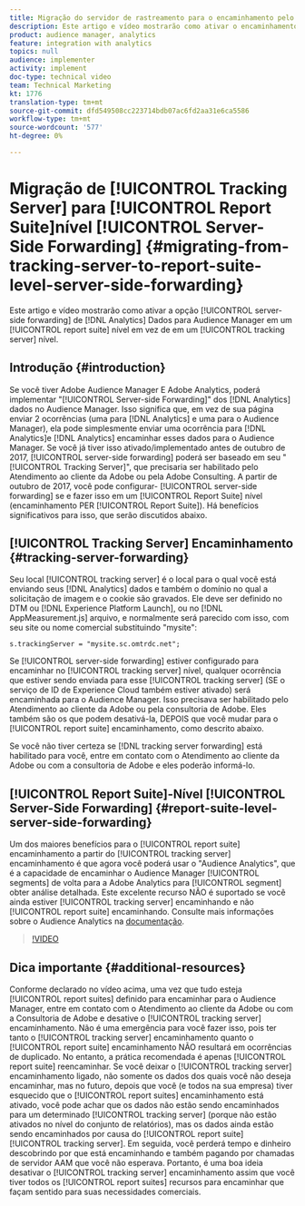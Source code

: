 ```yaml
---
title: Migração do servidor de rastreamento para o encaminhamento pelo lado do servidor no nível do conjunto de relatórios
description: Este artigo e vídeo mostrarão como ativar o encaminhamento dos dados do Analytics pelo lado do servidor para Audience Manager no nível de conjunto de relatórios em vez de no nível do servidor de rastreamento.
product: audience manager, analytics
feature: integration with analytics
topics: null
audience: implementer
activity: implement
doc-type: technical video
team: Technical Marketing
kt: 1776
translation-type: tm+mt
source-git-commit: dfd549508cc223714bdb07ac6fd2aa31e6ca5586
workflow-type: tm+mt
source-wordcount: '577'
ht-degree: 0%

---
```



# Migração de [!UICONTROL Tracking Server] para [!UICONTROL Report Suite]nível [!UICONTROL Server-Side Forwarding] {#migrating-from-tracking-server-to-report-suite-level-server-side-forwarding}

Este artigo e vídeo mostrarão como ativar a opção [!UICONTROL server-side forwarding] de [!DNL Analytics] Dados para Audience Manager em um [!UICONTROL report suite] nível em vez de em um [!UICONTROL tracking server] nível.

## Introdução {#introduction}

Se você tiver Adobe Audience Manager E Adobe Analytics, poderá implementar &quot;[!UICONTROL Server-side Forwarding]&quot; dos [!DNL Analytics] dados no Audience Manager. Isso significa que, em vez de sua página enviar 2 ocorrências (uma para [!DNL Analytics] e uma para o Audience Manager), ela pode simplesmente enviar uma ocorrência para [!DNL Analytics]e [!DNL Analytics] encaminhar esses dados para o Audience Manager. Se você já tiver isso ativado/implementado antes de outubro de 2017, [!UICONTROL server-side forwarding] poderá ser baseado em seu &quot;[!UICONTROL Tracking Server]&quot;, que precisaria ser habilitado pelo Atendimento ao cliente da Adobe ou pela Adobe Consulting. A partir de outubro de 2017, você pode configurar- [!UICONTROL server-side forwarding] se e fazer isso em um [!UICONTROL Report Suite] nível (encaminhamento PER [!UICONTROL Report Suite]). Há benefícios significativos para isso, que serão discutidos abaixo.

## [!UICONTROL Tracking Server] Encaminhamento {#tracking-server-forwarding}

Seu local [!UICONTROL tracking server] é o local para o qual você está enviando seus [!DNL Analytics] dados e também o domínio no qual a solicitação de imagem e o cookie são gravados. Ele deve ser definido no DTM ou [!DNL Experience Platform Launch], ou no [!DNL AppMeasurement.js] arquivo, e normalmente será parecido com isso, com seu site ou nome comercial substituindo &quot;mysite&quot;:

`s.trackingServer = "mysite.sc.omtrdc.net";`

Se [!UICONTROL server-side forwarding] estiver configurado para encaminhar no [!UICONTROL tracking server] nível, qualquer ocorrência que estiver sendo enviada para esse [!UICONTROL tracking server] (SE o serviço de ID de Experience Cloud também estiver ativado) será encaminhada para o Audience Manager. Isso precisava ser habilitado pelo Atendimento ao cliente da Adobe ou pela consultoria de Adobe. Eles também são os que podem desativá-la, DEPOIS que você mudar para o [!UICONTROL report suite] encaminhamento, como descrito abaixo.

Se você não tiver certeza se [!DNL tracking server forwarding] está habilitado para você, entre em contato com o Atendimento ao cliente da Adobe ou com a consultoria de Adobe e eles poderão informá-lo.

## [!UICONTROL Report Suite]-Nível [!UICONTROL Server-Side Forwarding] {#report-suite-level-server-side-forwarding}

Um dos maiores benefícios para o [!UICONTROL report suite] encaminhamento a partir do [!UICONTROL tracking server] encaminhamento é que agora você poderá usar o &quot;Audience Analytics&quot;, que é a capacidade de encaminhar o Audience Manager [!UICONTROL segments] de volta para a Adobe Analytics para [!UICONTROL segment] obter análise detalhada. Este excelente recurso NÃO é suportado se você ainda estiver [!UICONTROL tracking server] encaminhando e não [!UICONTROL report suite] encaminhando. Consulte mais informações sobre o Audience Analytics na [documentação](https://marketing.adobe.com/resources/help/en_US/analytics/audiences/).

>[!VIDEO](https://video.tv.adobe.com/v/23701/?quality=12)

## Dica importante {#additional-resources}

Conforme declarado no vídeo acima, uma vez que tudo esteja [!UICONTROL report suites] definido para encaminhar para o Audience Manager, entre em contato com o Atendimento ao cliente da Adobe ou com a Consultoria de Adobe e desative o [!UICONTROL tracking server] encaminhamento. Não é uma emergência para você fazer isso, pois ter tanto o [!UICONTROL tracking server] encaminhamento quanto o [!UICONTROL report suite] encaminhamento NÃO resultará em ocorrências de duplicado. No entanto, a prática recomendada é apenas [!UICONTROL report suite] reencaminhar. Se você deixar o [!UICONTROL tracking server] encaminhamento ligado, não somente os dados dos quais você não deseja encaminhar, mas no futuro, depois que você (e todos na sua empresa) tiver esquecido que o [!UICONTROL report suites] encaminhamento está ativado, você pode achar que os dados não estão sendo encaminhados para um determinado [!UICONTROL tracking server] (porque não estão ativados no nível do conjunto de relatórios), mas os dados ainda estão sendo encaminhados por causa do [!UICONTROL report suite] [!UICONTROL tracking server]. Em seguida, você perderá tempo e dinheiro descobrindo por que está encaminhando e também pagando por chamadas de servidor AAM que você não esperava. Portanto, é uma boa ideia desativar o [!UICONTROL tracking server] encaminhamento assim que você tiver todos os [!UICONTROL report suites] recursos para encaminhar que façam sentido para suas necessidades comerciais.
